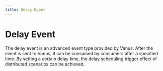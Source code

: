 ```yaml
---
title: Delay Event
---
```


# Delay Event

The delay event is an advanced event type provided by Vanus. After the event is sent to Vanus, it can be consumed by consumers after a specified time. By setting a certain delay time, the delay scheduling trigger effect of distributed scenarios can be achieved.